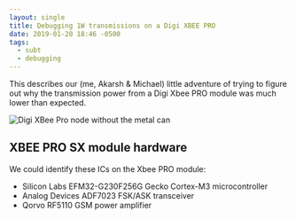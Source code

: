 ```yaml
---
layout: single
title: Debugging 1W transmissions on a Digi XBEE PRO
date: 2019-01-20 18:46 -0500
tags:
  - subt
  - debugging
---
```


This describes our (me, Akarsh & Michael) little adventure of trying to figure out why the transmission power from a Digi Xbee PRO module was much lower than expected.

![Digi XBee Pro node without the metal can](https://lh3.googleusercontent.com/pN7vNzihwYZlKQFTpClomjOn8tEeqIwYohWmL04NqOvJXnqR1EX6crPogFLYGJVmTlBWGEb1TWXyXowh942qRnFc4ImY7vg2QRgd2nhjxrvMuCPO81A7jZtFwWbPV8okDgNkkoEfw9Jyz-cbheMKB_haxjgReJfSxPqwIOtWJUZCKxVf4a5ldg8A7Nui1fw_fjLh2LQxmeSC5o5KOpivlgRP_xSGddl5A6BJectFb9J_93ekLEtvyvh7HK_am5yMQIJcjei936ZgL3Qh32QrD2ekld1gF18pREDfUR0wsiPWQGrHb869wMB7TV6Di3wk4hRPciEesBSUjM7UbGh7lJXDhShCVWVgb7UgvfLFDW82RBEhLysaSL-WT5ErVIFVaebYFX7_Ti9f2uUrsyjn2D9EYWxck46HcdyFFjB_hCJ2UauB6yqHqKCq4CUOnpERtNqFonoK7IPokIpZGQCjEFcxpIs6Fp_9sT_6_BsPN3ZkE1hWb-AH8Fq3w7xAj4-95zNjnz7V00_Ct8Ro2kUrO36E3tZ4szJFfpJkT5LIRmakhoUoyEbOUm-JuwCdhGV30tODKBy1zDCwQKVOHFhSvIZYUBAx_RLU27hlPCHpMIc2bz1I-6Mf-SSkpdyBAdDi5z3c6hzdtdGymOWc-9KmueB1=w1200-h900)

## XBEE PRO SX module hardware

We could identify these ICs on the Xbee PRO module:

- Silicon Labs EFM32-G230F256G Gecko Cortex-M3 microcontroller
- Analog Devices ADF7023 FSK/ASK transceiver
- Qorvo RF5110 GSM power amplifier